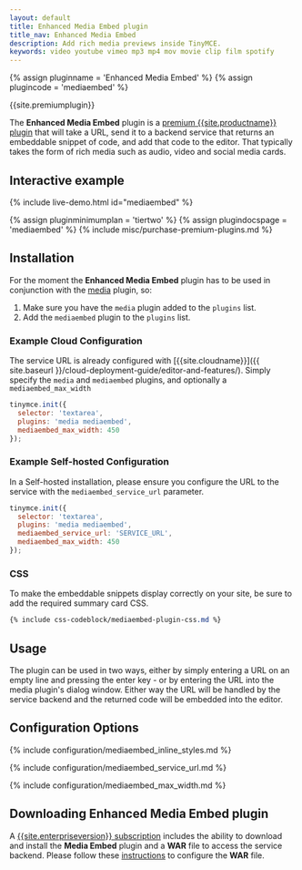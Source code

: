 ```yaml
---
layout: default
title: Enhanced Media Embed plugin
title_nav: Enhanced Media Embed
description: Add rich media previews inside TinyMCE.
keywords: video youtube vimeo mp3 mp4 mov movie clip film spotify
---
```


{% assign pluginname = 'Enhanced Media Embed' %}
{% assign plugincode = 'mediaembed' %}

{{site.premiumplugin}}

The **Enhanced Media Embed** plugin is a [premium {{site.productname}} plugin]({{site.pricingpage}}) that will take a URL, send it to a backend service that returns an embeddable snippet of code, and add that code to the editor. That typically takes the form of rich media such as audio, video and social media cards.

## Interactive example

{% include live-demo.html id="mediaembed" %}

{% assign pluginminimumplan = 'tiertwo' %}
{% assign plugindocspage = 'mediaembed' %}
{% include misc/purchase-premium-plugins.md %}

## Installation

For the moment the **Enhanced Media Embed** plugin has to be used in conjunction with the [media]({{site.baseurl}}/plugins/opensource/media/) plugin, so:

1. Make sure you have the `media` plugin added to the `plugins` list.
2. Add the `mediaembed` plugin to the `plugins` list.

### Example Cloud Configuration

The service URL is already configured with [{{site.cloudname}}]({{ site.baseurl }}/cloud-deployment-guide/editor-and-features/).
Simply specify the `media` and `mediaembed` plugins, and optionally a `mediaembed_max_width`

```js
tinymce.init({
  selector: 'textarea',
  plugins: 'media mediaembed',
  mediaembed_max_width: 450
});
```

### Example Self-hosted Configuration

In a Self-hosted installation, please ensure you configure the URL to the service with the `mediaembed_service_url` parameter.

```js
tinymce.init({
  selector: 'textarea',
  plugins: 'media mediaembed',
  mediaembed_service_url: 'SERVICE_URL',
  mediaembed_max_width: 450
});
```

### CSS

To make the embeddable snippets display correctly on your site, be sure to add the required summary card CSS.

```css
{% include css-codeblock/mediaembed-plugin-css.md %}
```

## Usage

The plugin can be used in two ways, either by simply entering a URL on an empty line and pressing the enter key - or by entering the URL into the media plugin's dialog window. Either way the URL will be handled by the service backend and the returned code will be embedded into the editor.

## Configuration Options

{% include configuration/mediaembed_inline_styles.md %}

{% include configuration/mediaembed_service_url.md %}

{% include configuration/mediaembed_max_width.md %}

## Downloading Enhanced Media Embed plugin

A [{{site.enterpriseversion}} subscription]({{site.pricingpage}}) includes the ability to download and install the **Media Embed** plugin and a **WAR** file to access the service backend. Please follow these [instructions]({{site.baseurl}}/how-to-guides/premium-server-side-guide/#step6setupeditorclientinstancestousetheserver-sidefunctionality) to configure the **WAR** file.
